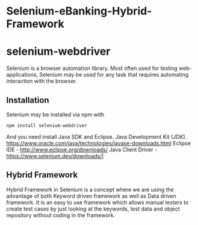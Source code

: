 # Selenium-eBanking-Hybrid-Framework

# selenium-webdriver

Selenium is a browser automation library. Most often used for testing
web-applications, Selenium may be used for any task that requires automating
interaction with the browser.

## Installation

Selenium may be installed via npm with

    npm install selenium-webdriver

And you need install Java SDK and Eclipse.
Java Development Kit (JDK). https://www.oracle.com/java/technologies/javase-downloads.html
Eclipse IDE - http://www.eclipse.org/downloads/
Java Client Driver - https://www.selenium.dev/downloads/|

## Hybrid Framework
Hybrid Framework in Selenium is a concept where we are using the advantage of both Keyword driven framework as well as Data driven framework. It is an easy to use framework which allows manual testers to create test cases by just looking at the keywords, test data and object repository without coding in the framework.
